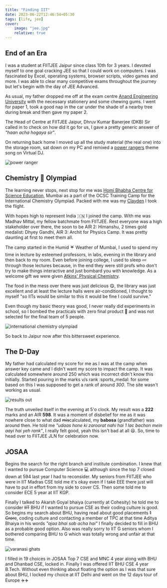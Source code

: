 ```yaml
---
title: "Finding IIT"
date: 2023-06-22T12:46:54+05:30
tags: [life, jee]
cover:
    image: "jee.jpg"
    relative: true
---
```


## End of an Era

I was a student at FIITJEE Jaipur since class 10th for 3 years. I devoted myself to one goal cracking JEE so that I could work on computers. I was fascinated by Excel, operating systems, browser scripts, video games and more. I was able to clear many competitive exams throughout the journey but let's begin with the day of JEE Advanced.

As usual, my father dropped me off at the exam centre [Anand Engineering University](https://anandice.ac.in/) with the necessary stationery and some chewing gums. I went for paper 1, took a good nap in the car under the shade of a nearby tree during break and then gave my paper 2.

The Head of Centre at FIITJEE Jaipur, Dhruv Kumar Banerjee (DKB) Sir called in to check on how did it go for us, I gave a pretty generic answer of _"haan acha hogaya sir"_.

On returning back home I moved up all the study material (the real one) into the storage room, sat down on my PC and remixed a [power rangers](/blog/quito.mp3) theme song on Virtual DJ.

![power ranger](https://th.bing.com/th/id/OIP.v-4owuyqoMXfeNnBj0u8xgHaDt?pid=ImgDet&rs=1)

## Chemistry :test_tube: Olympiad

The learning never stops, next stop for me was [Homi Bhabha Centre for Science Education](https://hbcse.tifr.res.in/), Mumbai as a part of the OCSC Training Camp for the International Chemistry Olympiad. Packed with me was my [Clayden](https://books.google.co.in/books/about/Organic_Chemistry.html?id=kQgu2j_ber0C&redir_esc=y) I took the flight.

With hopes high to represent India :india: I joined the camp. With me was Madhav Mittal, my fellow batchmate from FIITJEE. Rest everyone was a high stakeholder over there, the soon to be AIR 2: Himanshu, 2 times gold medalist: Dhyey Gandhi, AIR 3: Archit for Physics Camp. It was pretty daunting at first to meet them all.

The camp started in the Humid :umbrella: Weather of Mumbai, I used to spend my time in lecture by esteemed professors, in labs, evening in the library and then back to my room. Even before joining college, I used to sleep :zzz: through those lectures because, in the end they were still profs who don't try to make things interactive and just bombard you with knowledge. As a welcome gift we were given [Atkins' Physical Chemistry](https://global.oup.com/ukhe/product/atkins-physical-chemistry-9780198847816?cc=in&lang=en&).

The food in the mess over there was just delicious :yum:, the library was just excellent and at least the lecture halls were air-conditioned, I thought to myself "so IITs would be similar to this it would be fine I could survive."

Even though my basic theory was good, I never really did experiments in school, so I bombed the practicals with zero final product :petri_dish: and was not selected for the final team of 5 people.

![international chemistry olympiad](https://gallery.hbcse.tifr.res.in/_data/i/upload/2019/12/19/20191219173635-4fbe221b-me.jpg)

So back to Jaipur now after this bittersweet experience.

## The D-Day

My father had calculated my score for me as I was at the camp when answer key came and I didn't want my score to impact the camp. It was calculated somewhere around 250 which was incorrect didn't know this initially. Started pouring in the marks v/s rank :sports_medal: for some based on this I was supposed to get a rank of around _300_. The site wasn't working as usual.

![results out](https://media.giphy.com/media/XUFPGrX5Zis6Y/giphy.gif)

The truth unveiled itself in the evening at 5'o clock. My result was a **222** marks and an AIR **598**. It was a moment of disbelief for me as it was nowhere close to what dad ~~mis~~calculated, my __babosa__ (grandfather) was around then. He told me _"udaas hone ki zaroorat nahi hai 1 lac bachon mein aayi hai yeh rank"_, I really felt good, yeah this isn't bad at all :smiley:. So, time to head over to FIITJEE JLN for celebration now.

## JOSAA

Begins the search for the right branch and institute combination. I knew that I wanted to pursue Computer Science :computer: although since the top 7 closed down at 594 last year I had to reconsider. My seniors from FIITJEE who were in IIT Madras CSE told me it's okay even if I take EEE there just will have to put in effort from my side to cover CS. Then some told me to consider ECE 5 year at IIT KGP.

Finally I talked to Akarsh Goyal bhaiya (currently at Cohesity) he told me to consider ~~IIT~~ BHU if I wanted to pursue CSE as their coding culture is good. So begins my search about BHU, having read about good placements ~~1 Crore~~, coding culture and contacting a member of TPC at that time Aditya Bhaiya in his words _"ajaa bhai sab acha hai"_ I finally decided to fill in BHU as a probable good option. Also was really sorry to IIT G seniors whom I bothered comparing BHU to G which was totally wrong and unfair at that time.

![varanasi ghats](https://media.giphy.com/media/vaWUYDYJ2ZMdodvMtx/giphy-downsized.gif)

I filled in 19 choices in JOSAA Top 7 CSE and MNC 4 year along with BHU and Dhanbad CSE, locked in. Finally I was offered IIT BHU CSE 4 year B.Tech. Without even thinking about floating the option as I was that sure about BHU, I locked my choice at IIT Delhi and went on the 12 days tour of Europe :airplane::airplane:
